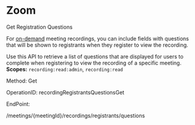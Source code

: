 #     Zoom


Get Registration Questions

For [on-demand](https://support.zoom.us/hc/en-us/articles/360000488283-On-demand-Recordings) meeting recordings, you can include fields with questions that will be shown to registrants when they register to view the recording.

Use this API to retrieve a list of questions that are displayed for users to complete when registering to view the recording of a specific meeting.
**Scopes:** `recording:read:admin`, `recording:read`
 



Method: Get

OperationID: recordingRegistrantsQuestionsGet

EndPoint:

/meetings/{meetingId}/recordings/registrants/questions
